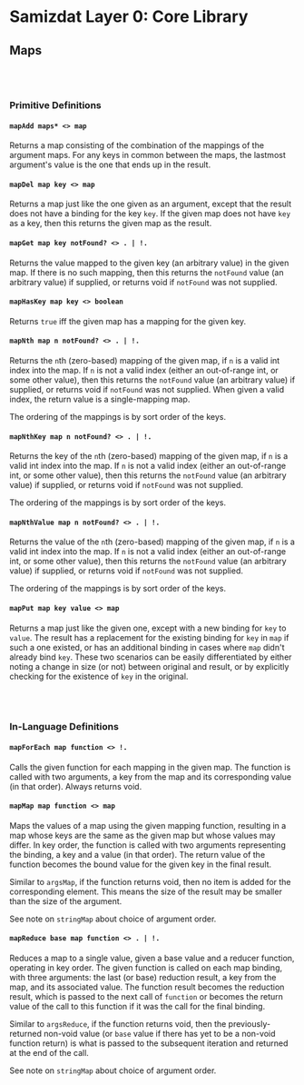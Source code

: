 Samizdat Layer 0: Core Library
==============================

Maps
----

<br><br>
### Primitive Definitions

#### `mapAdd maps* <> map`

Returns a map consisting of the combination of the mappings of the
argument maps. For any keys in common between the maps,
the lastmost argument's value is the one that ends up in the result.

#### `mapDel map key <> map`

Returns a map just like the one given as an argument, except that
the result does not have a binding for the key `key`. If the given
map does not have `key` as a key, then this returns the given
map as the result.

#### `mapGet map key notFound? <> . | !.`

Returns the value mapped to the given key (an arbitrary value) in
the given map. If there is no such mapping, then this
returns the `notFound` value (an arbitrary value) if supplied,
or returns void if `notFound` was not supplied.

#### `mapHasKey map key <> boolean`

Returns `true` iff the given map has a mapping for the given key.

#### `mapNth map n notFound? <> . | !.`

Returns the `n`th (zero-based) mapping of the given map, if `n` is
a valid int index into the map. If `n` is not a valid index
(either an out-of-range int, or some other value), then this
returns the `notFound` value (an arbitrary value) if supplied, or
returns void if `notFound` was not supplied. When given a valid index,
the return value is a single-mapping map.

The ordering of the mappings is by sort order of the keys.

#### `mapNthKey map n notFound? <> . | !.`

Returns the key of the `n`th (zero-based) mapping of the given map,
if `n` is a valid int index into the map. If `n` is not a valid index
(either an out-of-range int, or some other value), then this
returns the `notFound` value (an arbitrary value) if supplied, or
returns void if `notFound` was not supplied.

The ordering of the mappings is by sort order of the keys.

#### `mapNthValue map n notFound? <> . | !.`

Returns the value of the `n`th (zero-based) mapping of the given map,
if `n` is a valid int index into the map. If `n` is not a valid index
(either an out-of-range int, or some other value), then this
returns the `notFound` value (an arbitrary value) if supplied, or
returns void if `notFound` was not supplied.

The ordering of the mappings is by sort order of the keys.

#### `mapPut map key value <> map`

Returns a map just like the given one, except with a new binding
for `key` to `value`. The result has a replacement for the existing
binding for `key` in `map` if such a one existed, or has an
additional binding in cases where `map` didn't already bind `key`.
These two scenarios can be easily differentiated by either noting a
change in size (or not) between original and result, or by explicitly
checking for the existence of `key` in the original.


<br><br>
### In-Language Definitions

#### `mapForEach map function <> !.`

Calls the given function for each mapping in the given map. The
function is called with two arguments, a key from the map and
its corresponding value (in that order). Always returns void.

#### `mapMap map function <> map`

Maps the values of a map using the given mapping function,
resulting in a map whose keys are the same as the given map but
whose values may differ. In key order, the function is called with
two arguments representing the binding, a key and a value (in that
order). The return value of the function becomes the bound value for
the given key in the final result.

Similar to `argsMap`, if the function returns void, then no item is
added for the corresponding element. This means the size of the
result may be smaller than the size of the argument.

See note on `stringMap` about choice of argument order.

#### `mapReduce base map function <> . | !.`

Reduces a map to a single value, given a base value and a reducer
function, operating in key order. The given function is called on each
map binding, with three arguments: the last (or base) reduction
result, a key from the map, and its associated value. The
function result becomes the reduction result, which is passed to the
next call of `function` or becomes the return value of the call to
this function if it was the call for the final binding.

Similar to `argsReduce`, if the function returns void, then the
previously-returned non-void value (or `base` value if there has
yet to be a non-void function return) is what is passed to the
subsequent iteration and returned at the end of the call.

See note on `stringMap` about choice of argument order.
